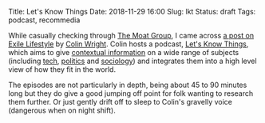 Title: Let's Know Things
Date: 2018-11-29 16:00
Slug: lkt
Status: draft
Tags: podcast, recommedia

While casually checking through [The Moat Group](https://moatgroup.tumblr.com), I came across [a post on Exile Lifestyle]() by [Colin Wright](https://twitter.com/colinismyname). Colin hosts a podcast, [Let's Know Things](https://letsknowthings.com/), which aims to give [contextual information](https://letsknowthings.com/episode0/) on a wide range of subjects (including [tech](https://letsknowthings.com/episode2/), [politics](https://letsknowthings.com/episode112/) and [sociology](https://letsknowthings.com/episode26/)) and integrates them into a high level view of how they fit in the world.

The episodes are not particularly in depth, being about 45 to 90 minutes long but they do give a good jumping off point for folk wanting to research them further. Or just gently drift off to sleep to Colin's gravelly voice (dangerous when on night shift).
